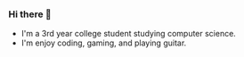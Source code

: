 ### Hi there 👋
- I'm a 3rd year college student studying computer science.
- I'm enjoy coding, gaming, and playing guitar.
